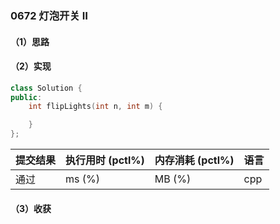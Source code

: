 ### 0672 灯泡开关 Ⅱ

#### （1）思路

#### （2）实现

```cpp
class Solution {
public:
    int flipLights(int n, int m) {

    }
};
```

| 提交结果 | 执行用时 (pctl%) | 内存消耗 (pctl%) | 语言 |
|:---------|:-----------------|:-----------------|:-----|
| 通过     |  ms (%)   |  MB (%)  | cpp  |

#### （3）收获
